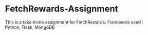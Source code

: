 # FetchRewards-Assignment
This is a take home assignment for FetchRewards.
Framework used :
Python, Flask, MongoDB